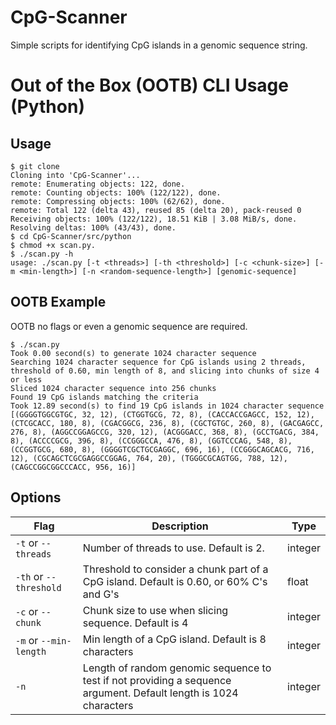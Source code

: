 # CpG-Scanner
Simple scripts for identifying CpG islands in a genomic sequence string.

# Out of the Box (OOTB) CLI Usage (Python)

## Usage

```
$ git clone 
Cloning into 'CpG-Scanner'...
remote: Enumerating objects: 122, done.
remote: Counting objects: 100% (122/122), done.
remote: Compressing objects: 100% (62/62), done.
remote: Total 122 (delta 43), reused 85 (delta 20), pack-reused 0
Receiving objects: 100% (122/122), 18.51 KiB | 3.08 MiB/s, done.
Resolving deltas: 100% (43/43), done.
$ cd CpG-Scanner/src/python
$ chmod +x scan.py.
$ ./scan.py -h
usage: ./scan.py [-t <threads>] [-th <threshold>] [-c <chunk-size>] [-m <min-length>] [-n <random-sequence-length>] [genomic-sequence]
```

## OOTB Example
OOTB no flags or even a genomic sequence are required.

```
$ ./scan.py
Took 0.00 second(s) to generate 1024 character sequence
Searching 1024 character sequence for CpG islands using 2 threads, threshold of 0.60, min length of 8, and slicing into chunks of size 4 or less
Sliced 1024 character sequence into 256 chunks
Found 19 CpG islands matching the criteria
Took 12.89 second(s) to find 19 CpG islands in 1024 character sequence
[(GGGGTGGCGTGC, 32, 12), (CTGGTGCG, 72, 8), (CACCACCGAGCC, 152, 12), (CTCGCACC, 180, 8), (CGACGGCG, 236, 8), (CGCTGTGC, 260, 8), (GACGAGCC, 276, 8), (AGGCCGGAGCCG, 320, 12), (ACGGGACC, 368, 8), (GCCTGACG, 384, 8), (ACCCCGCG, 396, 8), (CCGGGCCA, 476, 8), (GGTCCCAG, 548, 8), (CCGGTGCG, 680, 8), (GGGGTCGCTGCGAGGC, 696, 16), (CCGGGCAGCACG, 716, 12), (CGCAGCTCGCGAGGCCGGAG, 764, 20), (TGGGCGCAGTGG, 788, 12), (CAGCCGGCGGCCCACC, 956, 16)]
```

## Options
| Flag | Description | Type |
| --- | --- | --- |
| `-t` or `--threads` | Number of threads to use. Default is 2. | integer |
| `-th` or `--threshold` | Threshold to consider a chunk part of a CpG island. Default is 0.60, or 60% C's and G's | float |
| `-c` or `--chunk` | Chunk size to use when slicing sequence. Default is 4 | integer |
| `-m` or `--min-length` | Min length of a CpG island. Default is 8 characters | integer |
| `-n` | Length of random genomic sequence to test if not providing a sequence argument. Default length is 1024 characters | integer |
